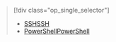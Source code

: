 > [!div class="op_single_selector"]
> * [<span data-ttu-id="5db62-101">SSH</span><span class="sxs-lookup"><span data-stu-id="5db62-101">SSH</span></span>](../articles/hdinsight/hdinsight-hadoop-mahout-linux-mac.md)
> * [<span data-ttu-id="5db62-102">PowerShell</span><span class="sxs-lookup"><span data-stu-id="5db62-102">PowerShell</span></span>](../articles/hdinsight/hdinsight-mahout.md)
> 
> 

